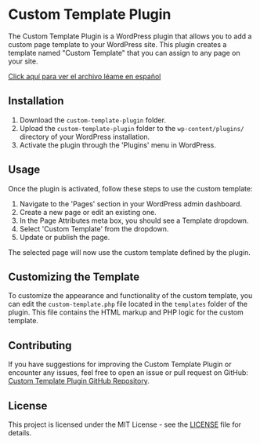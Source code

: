 # Custom Template Plugin

The Custom Template Plugin is a WordPress plugin that allows you to add a custom page template to your WordPress site. This plugin creates a template named "Custom Template" that you can assign to any page on your site.

[Click aquí para ver el archivo léame en español](https://github.com/pablotoledom/custom-template-plugin/blob/main/LEAME.md)

## Installation

1. Download the `custom-template-plugin` folder.
2. Upload the `custom-template-plugin` folder to the `wp-content/plugins/` directory of your WordPress installation.
3. Activate the plugin through the 'Plugins' menu in WordPress.

## Usage

Once the plugin is activated, follow these steps to use the custom template:

1. Navigate to the 'Pages' section in your WordPress admin dashboard.
2. Create a new page or edit an existing one.
3. In the Page Attributes meta box, you should see a Template dropdown.
4. Select 'Custom Template' from the dropdown.
5. Update or publish the page.

The selected page will now use the custom template defined by the plugin.

## Customizing the Template

To customize the appearance and functionality of the custom template, you can edit the `custom-template.php` file located in the `templates` folder of the plugin. This file contains the HTML markup and PHP logic for the custom template.

## Contributing

If you have suggestions for improving the Custom Template Plugin or encounter any issues, feel free to open an issue or pull request on GitHub: [Custom Template Plugin GitHub Repository](https://github.com/pablotoledom/custom-template-plugin).

## License

This project is licensed under the MIT License - see the [LICENSE](LICENSE) file for details.
